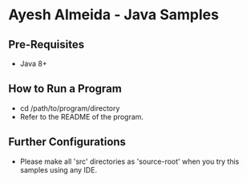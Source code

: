# Ayesh Almeida - Java Samples #

## Pre-Requisites ##
* Java 8+

## How to Run a Program ##
* cd /path/to/program/directory
* Refer to the README of the program.

## Further Configurations ##
* Please make all 'src' directories as 'source-root' when you try this samples using
any IDE.
